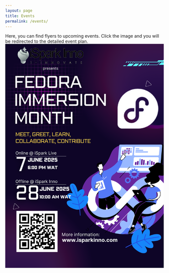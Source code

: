 ```yaml
---
layout: page
title: Events
permalink: /events/
---
```


Here, you can find flyers to upcoming events. Click the image and you will be redirected to the detailed event plan.
[![Fedora Immersion Week](images/FedoraImmersionMonth.png)](https://docs.google.com/document/d/1Rfiu62nxHRJ24X-fl8Pqmb7bGr6A6pXwDJdcRQ1mB9M/edit?usp=drive_link)
